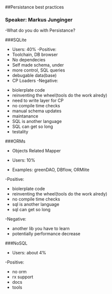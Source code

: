 ##Persistance best practices
### Speaker: Markus Junginger 

-What do you do with Persistance?

###SQLite
  
  + Users: 40%
-Positive:
  + Toolchain, DB browser
  + No dependecies
  + Self made schema, under
  + more control, SQL queries 
  + debugable data(base)
  + CP Loaders
-Negative:
  - biolerplate code
  - reinventing the wheel(tools do the work alredy)
  - need to write layer for CP
  - no compile time checks
  - manual schema updates
  - maintanance 
  - SQL is another language
  - SQL can get so long
  - testality
  
 ###ORMs

  + Objects Related Mapper
  + Users: 10%
  
  + Examples: greenDAO, DBflow, ORMlite

-Positive:  
  + biolerplate code
  + reinventing the wheel(tools do the work alredy)
  + no compile time checks
  + sql is another language
  + sql can get so long
  
-Negative:
  - another lib you have to learn
  - potentially performance decrease
  
###NoSQL
  + Users: about 4%
  
-Positive: 
  + no orm 
  + rx support
  + docs
  + tools 
  
  
  
  
  
